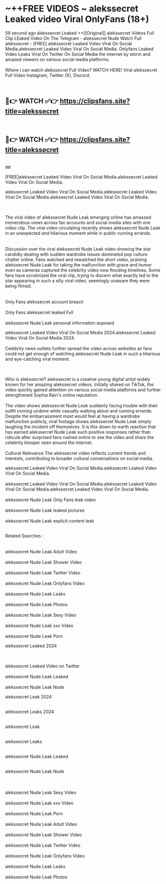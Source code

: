 # ~++FREE VIDEOS ~ alekssecret Leaked video Viral OnlyFans (18+)<br>


59 second ago alekssecret Leaked ++[[Original]] alekssecret Videos Full Clip LEaked Video On The Telegram  - alekssecret Nude  Watch Full alekssecret - [FREE] alekssecret Leaked Video Viral On Social Media.alekssecret Leaked Video Viral On Social Media.   Onlyfans Leaked Video Leaks Viral On Twitter On Social Media the internet by storm and amazed viewers on various social media platforms. <br><br>
Where i can watch alekssecret Full Video? WATCH HERE! Viral alekssecret Full Video Instagram, Twitter (X), Discord. <br>


 <br>

##  🔴👉 WATCH ✅👉  <a href="https://clipsfans.site?title=alekssecret&ref=git">https://clipsfans.site?title=alekssecret</a> <br>
  <br>

##  🔴👉 WATCH ✅👉  <a href="https://clipsfans.site?title=alekssecret&ref=git">https://clipsfans.site?title=alekssecret</a> <br>
  <br>
  ##



[FREE]alekssecret Leaked Video Viral On Social Media.alekssecret Leaked Video Viral On Social Media. <br>

alekssecret Leaked Video Viral On Social Media.alekssecret Leaked Video Viral On Social Media.alekssecret Leaked Video Viral On Social Media. <br>


  <br>

  <br>
The viral video of alekssecret Nude Leak emerging online has amassed tremendous views across fan accounts and social media sites with one video clip. The viral video circulating recently shows alekssecret Nude Leak in an unexpected and hilarious moment while in public running errands.<br>
<br>


<br>
Discussion over the viral alekssecret Nude Leak video showing the star candidly dealing with sudden wardrobe issues dominated pop culture chatter online. Fans watched and rewatched the short video, praising alekssecret Nude Leak for taking the malfunction with grace and humor even as cameras captured the celebrity video now flooding timelines. Some fans have scrutinized the viral clip, trying to discern what exactly led to the star appearing in such a silly viral video, seemingly unaware they were being filmed.<br>
<br>
<br> 
Only Fans alekssecret account breach<br>
<br>
Only Fans alekssecret leaked Full <br>
<br>
alekssecret Nude Leak personal information exposed<br>

alekssecret Leaked Video Viral On Social Media 2024.alekssecret Leaked Video Viral On Social Media 2024. <br>
<br>
Celebrity news outlets further spread the video across websites as fans could not get enough of watching alekssecret Nude Leak in such a hilarious and eye-catching viral moment.<br>
<br>

<br>
Who is alekssecret? alekssecret is a creative young digital artist widely known for her amazing alekssecret videos. Initially shared on TikTok, the video quickly gained attention on various social media platforms and further strengthened Sophia Rain's online reputation.<br>
<br>
The video shows alekssecret Nude Leak suddenly facing trouble with their outfit coming undone while casually walking about and running errands. Despite the embarrassment most would feel at having a wardrobe malfunction publicly, viral footage shows alekssecret Nude Leak simply laughing the incident off themselves. It is this down-to-earth reaction that has earned alekssecret Nude Leak such positive responses rather than ridicule after surprised fans rushed online to see the video and share the celebrity blooper seen around the internet.<br>
<br>
Cultural Relevance The alekssecret video reflects current trends and interests, contributing to broader cultural conversations on social media.<br>

alekssecret Leaked Video Viral On Social Media.alekssecret Leaked Video Viral On Social Media.<br>
<br>
alekssecret Leaked Video Viral On Social Media.alekssecret Leaked Video Viral On Social Media.alekssecret Leaked Video Viral On Social Media.<br>
<br>
alekssecret Nude Leak Only Fans leak video<br>
<br>
alekssecret Nude Leak leaked pictures<br>
<br>
alekssecret Nude Leak explicit content leak<br>


<br>
Related Searches :<br>
<br>

<br>
alekssecret Nude Leak Adult Video<br>
<br>
alekssecret Nude Leak Shower Video<br>
<br>
alekssecret Nude Leak Twitter Video<br>
<br>
alekssecret Nude Leak Onlyfans Video<br>
<br>
alekssecret Nude Leak Leaks<br>
<br>
alekssecret Nude Leak Photos<br>

<br>
alekssecret Nude Leak Sexy Video<br>
<br>
alekssecret Nude Leak xxx Video<br>
<br>
alekssecret Nude Leak Porn<br>

alekssecret  Leaked 2024 <br> <br>
<br>

alekssecret Leaked Video on Twitter <br>
<br>
alekssecret Nude Leak Leaked<br>
<br>
alekssecret Nude Leak Nude<br>


alekssecret  Leak 2024 <br> <br>



alekssecret  Leaks 2024 <br> <br>



 
alekssecret  Leak<br> <br>



alekssecret  Leaks<br> <br>


alekssecret Nude Leak Leaked<br> <br>

alekssecret Nude Leak Nude<br> <br>
<br> <br>
alekssecret Nude Leak Sexy Video
<br> <br>
alekssecret Nude Leak xxx Video
<br> <br>
alekssecret Nude Leak Porn
<br> <br>
alekssecret Nude Leak Adult Video
<br> <br>
alekssecret Nude Leak Shower Video
<br> <br>
alekssecret Nude Leak Twitter Video
<br> <br>
alekssecret Nude Leak Onlyfans Video
<br> <br>
alekssecret Nude Leak Leaks
<br> <br>
alekssecret Nude Leak Photos






</p>




 



</p>










